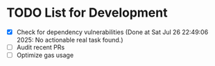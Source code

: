 # TODO List for Development

- [x] Check for dependency vulnerabilities  (Done at Sat Jul 26 22:49:06 2025: No actionable real task found.)
- [ ] Audit recent PRs
- [ ] Optimize gas usage